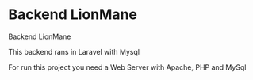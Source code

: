 # Backend LionMane
Backend LionMane

This backend rans in Laravel with Mysql

For run this project you need a Web Server with Apache, PHP and MySql


